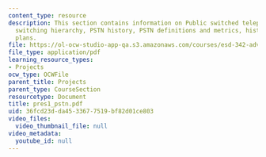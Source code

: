 ```yaml
---
content_type: resource
description: This section contains information on Public switched telephone network,
  switching hierarchy, PSTN history, PSTN definitions and metrics, historical connection
  plans.
file: https://ol-ocw-studio-app-qa.s3.amazonaws.com/courses/esd-342-advanced-system-architecture-spring-2006/36fcd23dda4533677519bf82d01ce803_pres1_pstn.pdf
file_type: application/pdf
learning_resource_types:
- Projects
ocw_type: OCWFile
parent_title: Projects
parent_type: CourseSection
resourcetype: Document
title: pres1_pstn.pdf
uid: 36fcd23d-da45-3367-7519-bf82d01ce803
video_files:
  video_thumbnail_file: null
video_metadata:
  youtube_id: null
---
```

